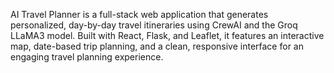 AI Travel Planner is a full-stack web application that generates personalized, day-by-day travel itineraries using CrewAI and the Groq LLaMA3 model. Built with React, Flask, and Leaflet, it features an interactive map, date-based trip planning, and a clean, responsive interface for an engaging travel planning experience.
